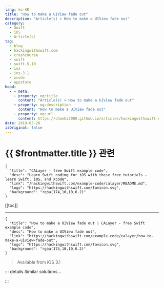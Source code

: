 ```yaml
---
lang: ko-KR
title: "How to make a UIView fade out"
description: "Article(s) > How to make a UIView fade out"
category:
  - Swift
  - iOS
  - Article(s)
tag: 
  - blog
  - hackingwithswift.com
  - crashcourse
  - swift
  - swift-5.10
  - ios
  - ios-3.1
  - xcode
  - appstore
head:
  - - meta:
    - property: og:title
      content: "Article(s) > How to make a UIView fade out"
    - property: og:description
      content: "How to make a UIView fade out"
    - property: og:url
      content: https://chanhi2000.github.io/articles/hackingwithswift.com/example-code/calayer/how-to-make-a-uiview-fade-out.html
date: 2019-03-28
isOriginal: false
---
```


# {{ $frontmatter.title }} 관련

```component VPCard
{
  "title": "CALayer - free Swift example code",
  "desc": "Learn Swift coding for iOS with these free tutorials – learn Swift, iOS, and Xcode",
  "link": "/hackingwithswift.com/example-code/calayer/README.md",
  "logo": "https://hackingwithswift.com/favicon.svg",
  "background": "rgba(174,10,10,0.2)"
}
```

[[toc]]

---

```component VPCard
{
  "title": "How to make a UIView fade out | CALayer - free Swift example code",
  "desc": "How to make a UIView fade out",
  "link": "https://hackingwithswift.com/example-code/calayer/how-to-make-a-uiview-fade-out",
  "logo": "https://hackingwithswift.com/favicon.svg",
  "background": "rgba(174,10,10,0.2)"
}
```

> Available from iOS 3.1

<!-- TODO: 작성 -->

<!-- 
All views naturally fill the space assigned to them, but using `CAGradientLayer` as a mask view you can force a view to fade out at its edges.

To try it out, first create a test view with some obvious content like a background color:

```swift
let maskedView = UIView(frame: CGRect(x: 50, y: 50, width: 256, height: 256))
maskedView.backgroundColor = .blue
```

The next step is to create a `CAGradientLayer` at the same size as the view you want to mask:

```swift
let gradientMaskLayer = CAGradientLayer()
gradientMaskLayer.frame = maskedView.bounds
```

Now for the important part: to make the gradient work you need to use a clear color where nothing should be shown (where your view should be invisible) and white where the view should shine through fully.

By default `GAGradientLayer` spaces out its colors so they appear at equal distances, but we’re going to tell it to put the first color at 0, the second color at 0.1 (10% of the way in), the third color at 0.9 (90% of the way in), then the last color at 1 (the end). This 80% of our view is shown with full opacity:

```swift
gradientMaskLayer.colors = [UIColor.clear.cgColor, UIColor.white.cgColor, UIColor.white.cgColor, UIColor.clear.cgColor]
gradientMaskLayer.locations = [0, 0.1, 0.9, 1]
```

Finally, you just need to add that mask to your view, then add the whole thing to a parent view so it can be shown:

```swift
maskedView.layer.mask = gradientMaskLayer
view.addSubview(maskedView)
```

-->

::: details Similar solutions…

<!--
/example-code/uikit/how-to-mask-one-uiview-using-another-uiview">How to mask one UIView using another UIView 
/quick-start/swiftui/how-to-get-bordered-buttons-that-stand-out">How to get bordered buttons that stand out 
/example-code/language/how-to-break-out-of-multiple-loop-levels-using-labeled-statements">How to break out of multiple loop levels using labeled statements 
/example-code/system/how-to-spell-out-numbers-using-numberformatters-spellout-style">How to spell out numbers using NumberFormatter's spellOut style 
/example-code/uikit/how-to-make-a-uiview-fill-the-screen-using-auto-layout-anchors">How to make a UIView fill the screen using Auto Layout anchors</a>
-->

:::

